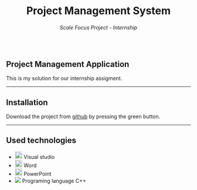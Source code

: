 <h1 align="center">Project Management System</h1>
<h6 align="center">Scale Focus Project - Internship</h6>
<br>

## Project Management Application

This is my solution for our internship assigment.

---


## Installation 

Download the project from [github](https://github.com/codingburgas/2122-otj-10-project-repo-MDKostova19) by pressing the green button. 

---

## Used technologies
- <img src="https://media.discordapp.net/attachments/746097642920083498/993887656704491651/Visual-Studio-Logo.png?width=1008&height=630" width="20"> Visual studio
- <img src="https://media.discordapp.net/attachments/746097642920083498/993887572046647436/Microsoft_Office_Word_2019present.svg.png?width=677&height=630" width="20"> Word
- <img src="https://media.discordapp.net/attachments/815253581149896790/818136011359518780/kisspng-microsoft-powerpoint-computer-software-microsoft-o-5b3b3927c75c49.3318087715306079118166-rem.png" width="20"> PowerPoint
- <img src="https://media.discordapp.net/attachments/746097642920083498/993887722433413140/ISO_C_Logo.svg.png?width=560&height=629"> Programing language C++